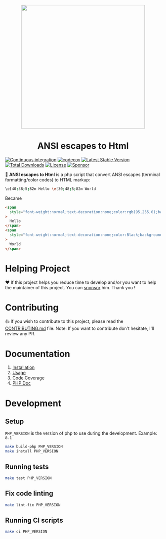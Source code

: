 <p align="center">
  <a href="https://neilime.github.io/ansi-escapes-to-html" target="_blank"><img src="https://repository-images.githubusercontent.com/76674702/0f4fcf80-ece7-11e9-84f1-32287c3d8e95" width="400"></a>
  <h1 align="center">ANSI escapes to Html</h1>
</p>

[![Continuous integration](https://github.com/neilime/ansi-escapes-to-html/workflows/Continuous%20integration/badge.svg)](https://github.com/neilime/ansi-escapes-to-html/actions?query=workflow%3A%22Continuous+integration%22)
[![codecov](https://codecov.io/gh/neilime/ansi-escapes-to-html/branch/master/graph/badge.svg?token=eMuwgNub7Z)](https://codecov.io/gh/neilime/ansi-escapes-to-html)
[![Latest Stable Version](https://poser.pugx.org/neilime/ansi-escapes-to-html/v/stable)](https://packagist.org/packages/neilime/ansi-escapes-to-html)
[![Total Downloads](https://poser.pugx.org/neilime/ansi-escapes-to-html/downloads)](https://packagist.org/packages/neilime/ansi-escapes-to-html)
[![License](https://poser.pugx.org/neilime/ansi-escapes-to-html/license)](https://packagist.org/packages/neilime/ansi-escapes-to-html)
[![Sponsor](https://img.shields.io/badge/%E2%9D%A4-Sponsor-ff69b4)](https://github.com/sponsors/neilime)

📢 **ANSI escapes to Html** is a php script that convert ANSI escapes (terminal formatting/color codes) to HTML markup:

```bash
\e[40;38;5;82m Hello \e[30;48;5;82m World
```

Became

```html
<span
  style="font-weight:normal;text-decoration:none;color:rgb(95,255,0);background-color:Black;"
>
  Hello
</span>
<span
  style="font-weight:normal;text-decoration:none;color:Black;background-color:rgb(95,255,0);"
>
  World
</span>
```

# Helping Project

❤️ If this project helps you reduce time to develop and/or you want to help the maintainer of this project. You can [sponsor](https://github.com/sponsors/neilime) him. Thank you !

# Contributing

👍 If you wish to contribute to this project, please read the [CONTRIBUTING.md](CONTRIBUTING.md) file. Note: If you want to contribute don't hesitate, I'll review any PR.

# Documentation

1. [Installation](https://neilime.github.io/ansi-escapes-to-html/installation)
2. [Usage](https://neilime.github.io/ansi-escapes-to-html/usage)
3. [Code Coverage](https://codecov.io/gh/neilime/ansi-escapes-to-html)
4. [PHP Doc](https://neilime.github.io/ansi-escapes-to-html/phpdoc)

# Development

## Setup

`PHP_VERSION` is the version of php to use during the development. Example: `8.1`

```sh
make build-php PHP_VERSION
make install PHP_VERSION
```

## Running tests

```sh
make test PHP_VERSION
```

## Fix code linting

```sh
make lint-fix PHP_VERSION
```

## Running CI scripts

```sh
make ci PHP_VERSION
```
